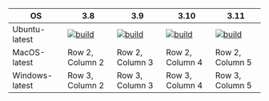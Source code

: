 | OS | 3.8 | 3.9 | 3.10 | 3.11 |
| -------- | -------- | -------- | -------- | -------- |
| Ubuntu-latest | [![build](https://github.com/project-kxkg/build-test/actions/workflows/build-env-ubuntu-3.8.yml/badge.svg)](https://github.com/project-kxkg/build-test/actions/workflows/build-env-ubuntu-3.8.yml) | [![build](https://github.com/project-kxkg/build-test/actions/workflows/build-env-ubuntu-3.9.yml/badge.svg)](https://github.com/project-kxkg/build-test/actions/workflows/build-env-ubuntu-3.9.yml) | [![build](https://github.com/project-kxkg/build-test/actions/workflows/build-env-ubuntu-3.10.yml/badge.svg)](https://github.com/project-kxkg/build-test/actions/workflows/build-env-ubuntu-3.10.yml) | [![build](https://github.com/project-kxkg/build-test/actions/workflows/build-env-ubuntu-3.11.yml/badge.svg)](https://github.com/project-kxkg/build-test/actions/workflows/build-env-ubuntu-3.11.yml) |
| MacOS-latest | Row 2, Column 2 | Row 2, Column 3 | Row 2, Column 4 | Row 2, Column 5 |
| Windows-latest | Row 3, Column 2 | Row 3, Column 3 | Row 3, Column 4 | Row 3, Column 5 |